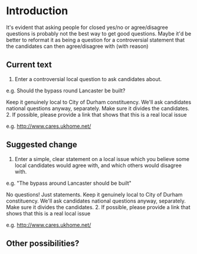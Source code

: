 # Introduction #

It's evident that asking people for closed yes/no or agree/disagree questions is probably not the best way to get good questions. Maybe it'd be better to reformat it as being a question for a controversial statement that the candidates can then agree/disagree with (with reason)

## Current text ##

1. Enter a controversial local question to ask candidates about.

e.g. Should the bypass round Lancaster be built?

Keep it genuinely local to City of Durham constituency. We'll ask candidates national questions anyway, separately. Make sure it divides the candidates.
2. If possible, please provide a link that shows that this is a real local issue

e.g. http://www.cares.ukhome.net/

## Suggested change ##

1. Enter a simple, clear statement on a local issue which you believe some local candidates would agree with, and which others would disagree with.

e.g. "The bypass around Lancaster should be built"

No questions! Just statements. Keep it genuinely local to City of Durham constituency. We'll ask candidates national questions anyway, separately. Make sure it divides the candidates.
2. If possible, please provide a link that shows that this is a real local issue

e.g. http://www.cares.ukhome.net/

## Other possibilities? ##